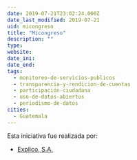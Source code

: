 ```yaml
---
date: 2019-07-21T23:02:24.000Z
date_last_modified: 2019-07-21
uid: micongreso
title: "Micongreso"
description: ""
type: 
website: 
date_ini: 
date_end: 
tags:
  - monitoreo-de-servicios-publicos
  - transparencia-y-rendicion-de-cuentas
  - participación-ciudadana
  - uso-de-datos-abiertos
  - periodismo-de-datos
cities: 
  - Guatemala
---
```


Esta iniciativa fue realizada por:

- [Explico, S.A.](/organizaciones/explico-s-a)
